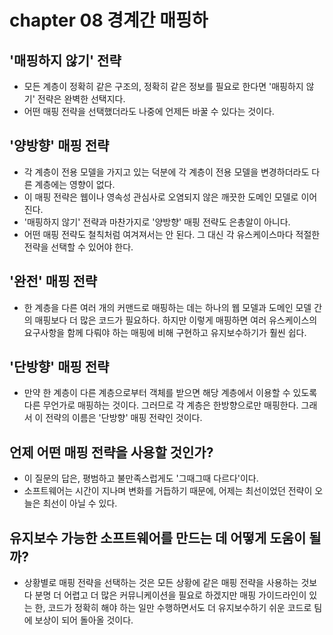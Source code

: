 # chapter 08 경계간 매핑하

## '매핑하지 않기' 전략
- 모든 계층이 정확히 같은 구조의, 정확히 같은 정보를 필요로 한다면 '매핑하지 않기' 전략은 완벽한 선택지다.
- 어떤 매핑 전략을 선택했더라도 나중에 언제든 바꿀 수 있다는 것이다.

## '양방향' 매핑 전략
- 각 계층이 전용 모델을 가지고 있는 덕분에 각 계층이 전용 모델을 변경하더라도 다른 계층에는 영향이 없다.
- 이 매핑 전략은 웹이나 영속성 관심사로 오염되지 않은 깨끗한 도메인 모델로 이어진다.
- '매핑하지 않기' 전략과 마찬가지로 '양방향' 매핑 전략도 은총알이 아니다.
- 어떤 매핑 전략도 철칙처럼 여겨져서는 안 된다. 그 대신 각 유스케이스마다 적절한 전략을 선택할 수 있어야 한다.

## '완전' 매핑 전략
- 한 계층을 다른 여러 개의 커맨드로 매핑하는 데는 하나의 웹 모델과 도메인 모델 간의 매핑보다 더 많은 코드가 필요하다. 하지만 이렇게 매핑하면 여러 유스케이스의 요구사항을 함께 다뤄야 하는 매핑에 비해 구현하고 유지보수하기가 훨씬 쉽다.

## '단방향' 매핑 전략
- 만약 한 계층이 다른 계층으로부터 객체를 받으면 해당 계층에서 이용할 수 있도록 다른 무언가로 매핑하는 것이다. 그러므로 각 계층은 한방향으로만 매핑한다. 그래서 이 전략의 이름은 '단방향' 매핑 전략인 것이다.

## 언제 어떤 매핑 전략을 사용할 것인가?
- 이 질문의 답은, 평범하고 불만족스럽게도 '그때그때 다르다'이다.
- 소프트웨어는 시간이 지나며 변화를 거듭하기 때문에, 어제는 최선이었던 전략이 오늘은 최선이 아닐 수 있다.

## 유지보수 가능한 소프트웨어를 만드는 데 어떻게 도움이 될까?
- 상황별로 매핑 전략을 선택하는 것은 모든 상황에 같은 매핑 전략을 사용하는 것보다 분명 더 어렵고 더 많은 커뮤니케이션을 필요로 하겠지만 매핑 가이드라인이 있는 한, 코드가 정확히 해야 하는 일만 수행하면서도 더 유지보수하기 쉬운 코드로 팀에 보상이 되어 돌아올 것이다.


